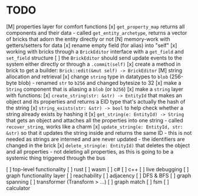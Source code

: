 # TODO

[M] properties layer for comfort functions
    [x] `get_property_map` returns all components and their data
        - called `get_entity_archetype`, returns a vector of bricks that adorn the entity directly or not
[N] memory-work with getters/setters for data
    [x] rename empty field (for alias) into "self"
    [x] working with bricks through a `BrickEditor` interface with a `get_field` and `set_field` structure
    [ ] the `BrickEditor` should send update events to the system either directly or through a `.commit(self)`
    [x] create a method in brick to get a builder: `Brick::edit(&mut self) -> BrickEditor`
[M] string allocation and retrieval
    [x] change `string` type in datatypes to `blob` (256-byte blob)
        - renamed `str` to `b256` and changed bytesize to 32
    [x] make a `String` component that is aliasing a `blob` (or `b256`)
    [x] make a `string` layer with functions:
        [x] `create_string(str: &str) -> EntityId` that makes an object and its properties and 
            returns a EID type that's actually the hash of the string
        [x] `string_exists(str: &str) -> bool` to help check whether a string already exists by hashing it
        [x] `get_string(e: EntityId) -> String` that gets an object and attaches all the properties into one string
            - called `recover_string`, works like a charm
        [x] `update_string(e: EntityId, str: &str)` so that it updates the string inside and returns the same ID
            - this is not needed as strings are interned and are never updated - the identifiers are changed in the brick
        [x] `delete_string(e: EntityId)` that deletes the object and all properties
            - not deleting all properties, as this is going to be a systemic thing triggered through the bus

[ ] top-level functionality
    [ ] rust
    [ ] wasm
    [ ] c#
    [ ] c++
[ ] live debugging
[ ] graph functionality layer
    [ ] reachability
    [ ] adjacency
    [ ] DFS & BFS
    [ ] graph spanning
[ ] transformer (Transform > ...)
    [ ] graph match
    [ ] fsm
    [ ] calculator
